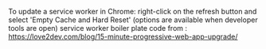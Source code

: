 To update a service worker in Chrome:
right-click on the refresh button and select 'Empty Cache and Hard Reset' (options are available when developer tools are open) 
service worker boiler plate code from :
https://love2dev.com/blog/15-minute-progressive-web-app-upgrade/

